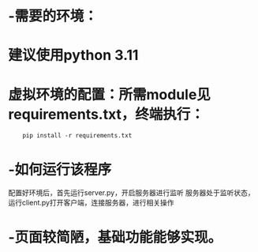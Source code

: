 # -需要的环境：
# 建议使用python 3.11
# 虚拟环境的配置：所需module见requirements.txt，终端执行：
		pip install -r requirements.txt
# -如何运行该程序
配置好环境后，首先运行server.py，开启服务器进行监听
服务器处于监听状态，运行client.py打开客户端，连接服务器，进行相关操作

# -页面较简陋，基础功能能够实现。
